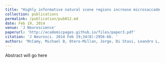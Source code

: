 ```yaml
---
title: "Highly informative natural scene regions increase microsaccade production during visual scanning."
collection: publications
permalink: /publication/pub012.md
date: Feb 19, 2014
venue: 'J Neuroscience'
paperurl: 'http://academicpages.github.io/files/paper3.pdf'
citation: 'J Neurosci. 2014 Feb 19;34(8):2956-66. '
authors: 'McCamy, Michael B, Otero-Millan, Jorge, Di Stasi, Leandro L, Macknik, Stephen L, Martinez-Conde, Susana'
---
```

Abstract will go here

